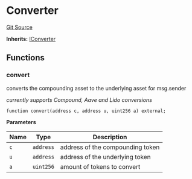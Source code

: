 # Converter
[Git Source](https://github.com/Swivel-Finance/illuminate/blob/756f41d3de7041d0b83523598284cee2b14c535e/src/Converter.sol)

**Inherits:**
[IConverter](/src/interfaces/IConverter.sol/contract.IConverter.md)


## Functions
### convert

converts the compounding asset to the underlying asset for msg.sender

*currently supports Compound, Aave and Lido conversions*


```solidity
function convert(address c, address u, uint256 a) external;
```
**Parameters**

|Name|Type|Description|
|----|----|-----------|
|`c`|`address`|address of the compounding token|
|`u`|`address`|address of the underlying token|
|`a`|`uint256`|amount of tokens to convert|


